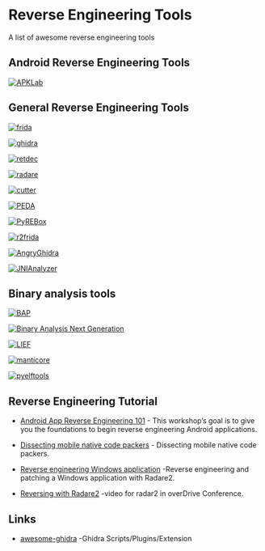# Reverse Engineering Tools
A list of awesome reverse engineering tools

## Android Reverse Engineering Tools

[![APKLab](https://github-readme-stats.vercel.app/api/pin?username=APKLab&repo=APKLab&title_color=fff&icon_color=f9f9f9&text_color=9f9f9f&bg_color=04063c&show_owner=true)](https://github.com/APKLab/APKLab)

## General Reverse Engineering Tools

[![frida](https://github-readme-stats.vercel.app/api/pin?username=frida&repo=frida&title_color=fff&icon_color=f9f9f9&text_color=9f9f9f&bg_color=04063c&show_owner=true)](https://github.com/frida/frida)

[![ghidra](https://github-readme-stats.vercel.app/api/pin?username=NationalSecurityAgency&repo=ghidra&title_color=fff&icon_color=f9f9f9&text_color=9f9f9f&bg_color=04063c&show_owner=true)](https://ghidra-sre.org/)

[![retdec](https://github-readme-stats.vercel.app/api/pin?username=avast&repo=retdec&title_color=fff&icon_color=f9f9f9&text_color=9f9f9f&bg_color=04063c&show_owner=true)](https://retdec.com/)

[![radare](https://github-readme-stats.vercel.app/api/pin?username=radareorg&repo=radare2&title_color=fff&icon_color=f9f9f9&text_color=9f9f9f&bg_color=04063c&show_owner=true)](https://www.radare.org/)

[![cutter](https://github-readme-stats.vercel.app/api/pin?username=radareorg&repo=cutter&title_color=fff&icon_color=f9f9f9&text_color=9f9f9f&bg_color=04063c&show_owner=true)](https://github.com/radareorg/cutter)

[![PEDA](https://github-readme-stats.vercel.app/api/pin?username=longld&repo=peda&title_color=fff&icon_color=f9f9f9&text_color=9f9f9f&bg_color=04063c&show_owner=true)](https://github.com/longld/peda)

[![PyREBox](https://github-readme-stats.vercel.app/api/pin?username=Cisco-Talos&repo=pyrebox&title_color=fff&icon_color=f9f9f9&text_color=9f9f9f&bg_color=04063c&show_owner=true)](https://github.com/Cisco-Talos/pyrebox)

[![r2frida](https://github-readme-stats.vercel.app/api/pin?username=nowsecure&repo=r2frida&title_color=fff&icon_color=f9f9f9&text_color=9f9f9f&bg_color=04063c&show_owner=true)](https://github.com/nowsecure/r2frida)

[![AngryGhidra](https://github-readme-stats.vercel.app/api/pin?username=Nalen98&repo=AngryGhidra&title_color=fff&icon_color=f9f9f9&text_color=9f9f9f&bg_color=04063c&show_owner=true)](https://github.com/Nalen98/AngryGhidra)

[![JNIAnalyzer](https://github-readme-stats.vercel.app/api/pin?username=Ayrx&repo=JNIAnalyzer&title_color=fff&icon_color=f9f9f9&text_color=9f9f9f&bg_color=04063c&show_owner=true)](https://github.com/Ayrx/JNIAnalyzer)


## Binary analysis tools

[![BAP](https://github-readme-stats.vercel.app/api/pin?username=BinaryAnalysisPlatform&repo=bap&title_color=fff&icon_color=f9f9f9&text_color=9f9f9f&bg_color=04063c&show_owner=true)](https://github.com/BinaryAnalysisPlatform/bap)

[![Binary Analysis Next Generation](https://github-readme-stats.vercel.app/api/pin?username=armijnhemel&repo=binaryanalysis-ng&title_color=fff&icon_color=f9f9f9&text_color=9f9f9f&bg_color=04063c&show_owner=true)](hhttps://github.com/armijnhemel/binaryanalysis-ng)

[![LIEF](https://github-readme-stats.vercel.app/api/pin?username=lief-project&repo=LIEF&title_color=fff&icon_color=f9f9f9&text_color=9f9f9f&bg_color=04063c&show_owner=true)](https://github.com/lief-project/LIEF)

[![manticore](https://github-readme-stats.vercel.app/api/pin?username=trailofbits&repo=manticore&title_color=fff&icon_color=f9f9f9&text_color=9f9f9f&bg_color=04063c&show_owner=true)](https://github.com/trailofbits/manticore)

[![pyelftools](https://github-readme-stats.vercel.app/api/pin?username=eliben&repo=pyelftools&title_color=fff&icon_color=f9f9f9&text_color=9f9f9f&bg_color=04063c&show_owner=true)](https://github.com/eliben/pyelftools)

## Reverse Engineering Tutorial

- [Android App Reverse Engineering 101](https://ragingrock.com/AndroidAppRE/reversing_native_libs.html) - This workshop’s goal is to give you the foundations to begin reverse engineering Android applications. 

- [Dissecting mobile native code packers](https://blog.zimperium.com/dissecting-mobile-native-code-packers-case-study/) - Dissecting mobile native code packers.

- [Reverse engineering Windows application](https://saveriomiroddi.github.io/Reverse-engineering-and-patching-a-windows-application-with-radare2/) -Reverse engineering and patching a Windows application with Radare2.

- [Reversing with Radare2](https://www.youtube.com/watch?v=GTreWP1lPzU) -video for radar2 in overDrive Conference.


## Links

- [awesome-ghidra](https://github.com/AllsafeCyberSecurity/awesome-ghidra) -Ghidra Scripts/Plugins/Extension
